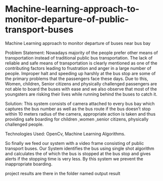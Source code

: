 # Machine-learning-approach-to-monitor-departure-of-public-transport-buses

Machine Learning approach to monitor departure of buses near bus bay 

Problem Statement: Nowadays majority of the people prefer other means of transportation instead of traditional public bus transportation. The lack of reliable and safe means of transportation is clearly mentioned as one of the contributing factors leading to frustration and anger in a large number of people. Improper halt and speeding up harshly at the bus stop are some of the primary problems that the passengers face these days. Due to this, Women, children, Senior citizens and physically challenged passengers are not able to board the buses with ease and we also observe that most of the youngsters are risking their lives while running behind the buses to catch it. 

Solution: This system consists of camera attached to every bus bay which captures the bus number as well as the bus route if the bus doesn’t stop within 10 meters radius of the camera, appropriate action is taken and thus providing safe boarding for children ,women ,senior citizens, physically challenged people. 



Technologies Used: OpenCv, Machine Learning Algorithms.

So finally we feed our system with a video frame consisting of public transport buses. Our System identifies the bus using single shot algorithm and calculates the of which the bus is stopped at the bus stop and gives alerts if the stopping time is very less. By this system we prevent the inappropriate boarding.

project results are there in the folder named output result
